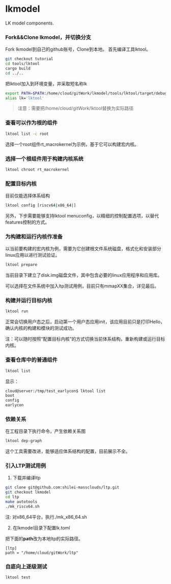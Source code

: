 # lkmodel
LK model components.

### Fork&&Clone lkmodel，并切换分支

Fork lkmodel到自己的github账号，Clone到本地。
首先编译工具lktool。

```sh
git checkout tutorial
cd tools/lktool
cargo build
cd ../..
```

把lktool加入到环境变量，并采取短名称lk

```sh
export PATH=$PATH:/home/cloud/gitWork/lkmodel/tools/lktool/target/debug
alias lk='lktool'
```

> 注意：需要把/home/cloud/gitWork/lktool替换为实际路径

### 查看可以作为根的组件

```sh
lktool list -c root
```

选择一个root组件rt_macrokernel为示例，基于它可以构建宏内核。

### 选择一个根组件用于构建内核系统

```sh
lktool chroot rt_macrokernel
```

### 配置目标内核

目前仅能选择体系结构

```sh
lktool config [riscv64|x86_64|]
```

另外，下步需要能够支持lktool menuconfig，以精细的控制配置选项，以替代features控制的方式。

### 为构建和运行内核作准备

以当前要构建的宏内核为例，需要为它创建根文件系统磁盘，格式化和安装部分linux应用以进行测试验证。

```sh
lktool prepare
```

当前目录下建立了disk.img磁盘文件，其中包含必要的linux应用程序和应用库。

可以选择在文件系统中加入ltp测试用例，目前只有mmapXX集合，详见最后。

### 构建并运行目标内核

```rust
lktool run
```

正常会切换用户态之后，启动第一个用户态应用init，该应用目前只是打印Hello，确认内核的构建和模块的测试成功。

注：可以随时按照“配置目标内核”的方式切换当前体系结构，重新构建或运行目标内核。

### 查看仓库中的普通组件

```sh
lktool list
```

显示：

```sh
cloud@server:/tmp/test_earlycon$ lktool list
boot
config
earlycon
```

### 依赖关系

在工程目录下执行命令，产生依赖关系图

```sh
lktool dep-graph
```

这个工具需要改进，能够适应体系结构的配置，目前展示不全。

### 引入LTP测试用例

1. 下载并编译ltp

```sh
git clone git@github.com:shilei-massclouds/ltp.git
git checkout lkmodel
cd ltp
make autotools
./mk_riscv64.sh
```

注: 对x86_64平台，执行./mk_x86_64.sh

2. 在lkmodel目录下配置lk.toml

把下面的**path**改为本地ltp的实际路径。

```
[ltp]
path = "/home/cloud/gitWork/ltp"
```

### 自底向上逐级测试

```sh
lktool test
```
